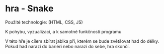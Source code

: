 # hra - Snake

Použité technologie: (HTML, CSS, JS)

K pohybu, vyzualizaci, a k samotné funkčnosti programu

V této hře je cílem sbírat jablka při, kterém se bude zvětšovat had do délky. Pokud had narazí do bariéri nebo narazí do sebe, hra skončí.
